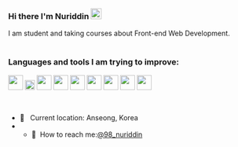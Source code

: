 ### Hi there I'm Nuriddin <img src="https://media.giphy.com/media/hvRJCLFzcasrR4ia7z/giphy.gif" width="22px" height="22">

I am student and taking courses about Front-end Web Development. <br/>
<br />

### Languages and tools I am trying to improve:

<code><img src="https://www.freepnglogos.com/uploads/html5-logo-png/html5-logo-html-logo-10.png" width="30px"></code>
<code><img src="https://batflat.org/themes/default/img/css-logo.png" width="20px"></code>
<code><img src="[https://sass-lang.com/assets/img/styleguide/white-e44bed0d.png](https://www.google.com/imgres?imgurl=https%3A%2F%2Fw7.pngwing.com%2Fpngs%2F425%2F902%2Fpng-transparent-sass-style-sheet-language-cascading-style-sheets-logo-sass-purple-violet-text-thumbnail.png&tbnid=duHkaYWDT4hZgM&vet=10CBIQxiAoBmoXChMI0OP06Ojp_wIVAAAAAB0AAAAAEAY..i&imgrefurl=https%3A%2F%2Fwww.pngwing.com%2Fen%2Fsearch%3Fq%3Dsass&docid=y36_dsILtsoByM&w=360&h=188&itg=1&q=https%3A%2F%2Fsass-lang.com%2Fassets%2Fimg%2Fstyleguide%2Fwhite-e44bed0d.png&ved=0CBIQxiAoBmoXChMI0OP06Ojp_wIVAAAAAB0AAAAAEAY)" width="30px"></code>
<code><img src="https://brandslogos.com/wp-content/uploads/images/large/javascript-logo-black-and-white.png" width="30px"></code>
<code><img src="https://cdn.freebiesupply.com/logos/large/2x/react-1-logo-black-and-white.png" width="30px"></code>
<code><img src="https://cdn.freebiesupply.com/logos/large/2x/redux-logo-black-and-white.png" width="30px"></code>
<code><img src="https://cdn.freebiesupply.com/logos/large/2x/material-ui-logo-black-and-white.png" width="30px"></code>
<code><img src="https://ui-lib.com/blog/wp-content/uploads/2021/12/nextjs-boilerplate-logo.png" width="30px"></code>
<code><img src="https://cdn.freebiesupply.com/logos/large/2x/graphql-logo-black-and-white.png" width="30px"></code>

<br />

- 📍 &nbsp; Current location: Anseong, Korea
- - 📨&nbsp; How to reach me:[@98_nuriddin](https://www.instagram.com/98_nuriddin)
